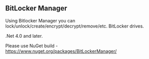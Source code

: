 ## BitLocker Manager

Using Bitlocker Manager you can lock/unlock/create/encrypt/decrypt/remove/etc. BitLocker drives.

.Net 4.0 and later.

Please use NuGet build - https://www.nuget.org/packages/BitLockerManager/